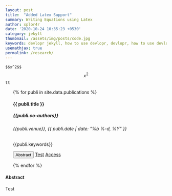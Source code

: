 ```yaml
---
layout: post
title:  "Added Latex Support"
summary: Writing Equations using Latex
author: xplor4r
date: '2020-10-24 10:35:23 +0530'
category: jekyll
thumbnail: /assets/img/posts/code.jpg
keywords: devlopr jekyll, how to use devlopr, devlopr, how to use devlopr-jekyll, devlopr-jekyll tutorial,best jekyll themes
usemathjax: true
permalink: /research/
---
```

`$$x^2$$`
$$x^2$$
`tt`
 <div class=container-fluid">
 <div class="row" id="blog-posts-container">      
      <div class="col-6">
              <ul>
                  {% for publi in site.data.publications %}
                  <div class="card blog-post">
                      <!--<img class="card-img-top" src="{{site.url}}{{site.baseurl}}{{ publi.thumbnail }}">-->
                      <div class="card-body center">
                          <!-- <img src="{{site.url}}{{site.baseurl}}/assets/img/{{ site.author_logo }}" class="author-profile-img"> -->
                          <h4 class="card-title">{{ publi.title }}</h4>
                          <h5> {{publi.co-authors}} </h5>
                          <h6 class="card-subtitle mb-2 text-muted">{{publi.venue}}, {{ publi.date | date: "%b %-d, %Y" }}</h6>  
                          <h7> {{publi.keywords}} </h7>
                          <p>
                              <button class="btn btn-dark btn-lg" onclick="changeAbstract('{{publi.summary}}')">Abstract</button>
                 <a href="/research/added-latex-equations-support/" rel="noopener noreferrer" target=_blank class="btn btn-dark btn-lg">Test</a>
                              <a href="{{ publi.doi | prepend: site.baseurl }}" rel="noopener noreferrer" target=_blank data-disqus-identifier="{{ publi.url }}" class="btn btn-dark btn-lg">Access</a>
                              <span class="disqus-comment-count" data-disqus-identifier="{{ publi.url }}"></span>
                          </p>
                      </div>
                  </div>
                  {% endfor %}
              </ul>
       </div>
       <div class="col-6">
              <div class="card blog-post">
                 <h4 class="card-title">Abstract</h4>
                 <div id='abstractCard'> Test</div>
              </div>
       </div>
        <!--<div class="row center">
          {% if paginator.total_pages > 1 %}
            <ul class="pagination pagination-sm">
              {% if paginator.previous_page %}
                <li class="pagination-link"><a href="{{ paginator.previous_page_path | prepend: site.baseurl | replace: '//', '/' }}">&laquo;</a></li>
              {% else %}
                <li class="pagination-link disabled"><span aria-hidden="true">&laquo;</span></li>
              {% endif %}

              <li class="pagination-link" ><a href="/research">First</a></li>

              {% for page in (1..paginator.total_pages) %}
                {% if page == paginator.page %}
                  <li class="active pagination-link"><a>{{ page }}<span class="sr-only">(current)</span></a></li>
                {% elsif page == 1 %}
                  <li class="pagination-link"><a href="/research">{{ page }}</a></li>
                {% else %}
                  <li class="pagination-link"><a href="{{ site.paginate_path | prepend: site.baseurl | replace: '//', '/' | replace: ':num', page }}">{{ page }}</a></li>
                {% endif %}
              {% endfor %}

              <li class="pagination-link"><a href="/research/page/{{ paginator.total_pages }}/#/">Last</a></li>

              {% if paginator.next_page %}
                <li class="pagination-link"><a href="{{ paginator.next_page_path | prepend: site.baseurl | replace: '//', '/' }}">&raquo;</a></li>
              {% else %}
                <li class="disabled pagination-link"><span>&raquo;</span></li>
              {% endif %}
            </ul>
          {% endif %}
      </div>

    </div>
    {%- include blog_sidebar.html -%}-->
</div>
 </div>
                                                   

